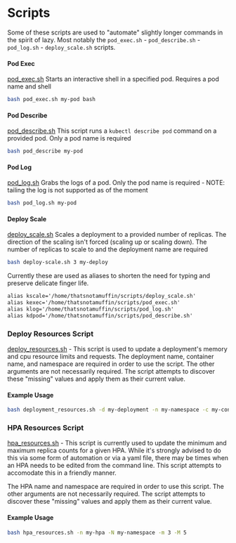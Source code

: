 # Scripts
Some of these scripts are used to "automate" slightly longer commands in the spirit of lazy. Most notably the `pod_exec.sh` - `pod_describe.sh` - `pod_log.sh` - `deploy_scale.sh` scripts.

#### Pod Exec
[pod_exec.sh](pod_exec.sh) Starts an interactive shell in a specified pod. Requires a pod name and shell

```bash
bash pod_exec.sh my-pod bash
```

#### Pod Describe
[pod_describe.sh](pod_describe.sh) This script runs a `kubectl describe pod` command on a provided pod. Only a pod name is required

```bash
bash pod_describe my-pod
```

#### Pod Log
[pod_log.sh](pod_log.sh) Grabs the logs of a pod. Only the pod name is required - NOTE: tailing the log is not supported as of the moment

```bash
bash pod_log.sh my-pod
```

#### Deploy Scale
[deploy_scale.sh](deploy_scale.sh) Scales a deployment to a provided number of replicas. The direction of the scaling isn't forced (scaling up or scaling down). The number of replicas to scale to and the deployment name are required

```bash
bash deploy-scale.sh 3 my-deploy
```

Currently these are used as aliases to shorten the need for typing and preserve delicate finger life.
```txt
alias kscale='/home/thatsnotamuffin/scripts/deploy_scale.sh'
alias kexec='/home/thatsnotamuffin/scripts/pod_exec.sh'
alias klog='/home/thatsnotamuffin/scripts/pod_log.sh'
alias kdpod='/home/thatsnotamuffin/scripts/pod_describe.sh'
```

### Deploy Resources Script
[deploy_resources.sh](deploy_resources.sh) - This script is used to update a deployment's memory and cpu resource limits and requests. The deployment name, container name, and namespace are required in order to use the script. The other arguments are not necessarily required. The script attempts to discover these "missing" values and apply them as their current value.

#### Example Usage
```bash
bash deployment_resources.sh -d my-deployment -n my-namespace -c my-container -rm 128Mi -rc 250m -lm 256Mi -lc 500m
```

### HPA Resources Script
[hpa_resources.sh](hpa_resources.sh) - This script is currently used to update the minimum and maximum replica counts for a given HPA. While it's strongly advised to do this via some form of automation or via a yaml file, there may be times when an HPA needs to be edited from the command line. This script attempts to accomodate this in a friendly manner.

The HPA name and namespace are required in order to use this script. The other arguments are not necessarily required. The script attempts to discover these "missing" values and apply them as their current value.

#### Example Usage
```bash
bash hpa_resources.sh -n my-hpa -N my-namespace -m 3 -M 5
```
